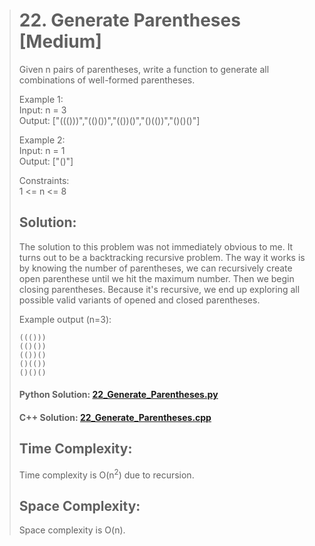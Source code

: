 ># 22. Generate Parentheses [Medium]
>Given n pairs of parentheses, write a function to generate all combinations of well-formed parentheses.
>
>Example 1:  
>Input: n = 3  
>Output: ["((()))","(()())","(())()","()(())","()()()"]  
>
>Example 2:  
>Input: n = 1  
>Output: ["()"]  
>
>Constraints:  
>1 <= n <= 8
>
>## Solution:
>The solution to this problem was not immediately obvious to me. It turns out to be a backtracking recursive problem. The way it works is by knowing the number of parentheses, we can recursively create open parenthese until we hit the maximum number. Then we begin closing parentheses. Because it's recursive, we end up exploring all possible valid variants of opened and closed parentheses.
>
> Example output (n=3):  
>```
>((()))  
>(()())  
>(())()  
>()(())  
>()()()  
>```
>#### Python Solution: [22_Generate_Parentheses.py](/python/22_Generate_Parentheses.py)
>#### C++ Solution: [22_Generate_Parentheses.cpp](/c++/22_Generate_Parentheses.cpp)
>
>## Time Complexity:
>Time complexity is O(n<sup>2</sup>) due to recursion.
>
>## Space Complexity:
>Space complexity is O(n).